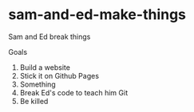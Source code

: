 # sam-and-ed-make-things
Sam and Ed break things

Goals
1. Build a website
2. Stick it on Github Pages
3. Something
4. Break Ed's code to teach him Git
5. Be killed
